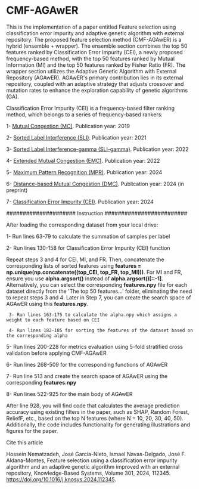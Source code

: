 # CMF-AGAwER

This is the implementation of a paper entitled Feature selection using classification error impurity and adaptive genetic algorithm with external repository. The proposed feature selection method (CMF-AGAwER) is a hybrid (ensemble + wrapper). The ensemble section combines the top 50 features ranked by Classification Error Impurity (CEI), a newly proposed frequency-based method, with the top 50 features ranked by Mutual Information (MI) and the top 50 features ranked by Fisher Ratio (FR). The wrapper section utilizes the Adaptive Genetic Algorithm with External Repository (AGAwER). AGAwER's primary contribution lies in its external repository, coupled with an adaptive strategy that adjusts crossover and mutation rates to enhance the exploration capability of genetic algorithms (GA).

Classification Error Impurity (CEI) is a frequency-based filter ranking method, which belongs to a series of frequency-based rankers:

1- [Mutual Congestion (MC)](https://www.sciencedirect.com/science/article/pii/S0888754318304245). Publication year: 2019

2- [Sorted Label Interference (SLI)](https://www.sciencedirect.com/science/article/pii/S0306437921000259#!). Publication year: 2021

3- [Sorted Label Interference-gamma (SLI-gamma)](https://link.springer.com/article/10.1007/s11227-022-04650-w). Publication year: 2022

4- [Extended Mutual Congestion (EMC)](https://https://www.sciencedirect.com/science/article/pii/S1568494622007487#!). Publication year: 2022

5- [Maximum Pattern Recognition (MPR)](https://www.sciencedirect.com/science/article/pii/S0957417424003865). Publication year: 2024

6- [Distance-based Mutual Congestion (DMC)](https://arxiv.org/abs/2407.15611). Publication year: 2024 (in preprint)

7- [Classification Error Impurity (CEI)](https://www.sciencedirect.com/science/article/pii/S0950705124009791). Publication year: 2024

##################### Instruction #########################

After loading the corresponding dataset from your local drive:

1- Run lines 63-79 to calculate the summation of samples per label

2- Run lines 130-158 for Classification Error Impurity (CEI) function


Repeat steps 3 and 4 for CEI, MI, and FR. Then, concatenate the corresponding lists of sorted features using **features = np.unique(np.concatenate((top_CEI, top_FR, top_MI)))**. For MI and FR, ensure you use **alpha.argsort()** instead of **alpha.argsort()[::-1]**. Alternatively, you can select the corresponding **features.npy** file for each dataset directly from the 'The top 50 features...' folder, eliminating the need to repeat steps 3 and 4. Later in Step 7, you can create the search space of AGAwER using this **features.npy**.

     3- Run lines 163-175 to calculate the alpha.npy which assigns a weight to each feature based on CEI

     4- Run lines 182-185 for sorting the features of the dataset based on the corresponding alpha

5- Run lines 200-228 for metrics evaluation using 5-fold stratified cross validation before applying CMF-AGAwER

6- Run lines 268-509 for the corresponding functions of AGAwER

7- Run line 513 and create the search space of AGAwER using the corresponding **features.npy**

8- Run lines 522-925 for the main body of AGAwER

After line 928, you will find code that calculates the average prediction accuracy using existing filters in the paper, such as SHAP, Random Forest, ReliefF, etc., based on the top N features (where N = 10, 20, 30, 40, 50). Additionally, the code includes functionality for generating illustrations and figures for the paper.

Cite this article

Hossein Nematzadeh, José García-Nieto, Ismael Navas-Delgado, José F. Aldana-Montes, Feature selection using a classification error impurity algorithm and an adaptive genetic algorithm improved with an external repository, Knowledge-Based Systems, Volume 301, 2024, 112345.
https://doi.org/10.1016/j.knosys.2024.112345.
